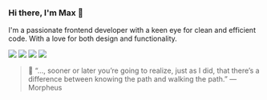### Hi there, I'm Max 🤙

I'm a passionate frontend developer with a keen eye for clean and efficient code.
With a love for both design and functionality.


![](https://img.shields.io/badge/Code-JavaScript-informational?style=for-the-badge&logo=react&logoColor=white&color=FDBA74)
![](https://img.shields.io/badge/Code-JavaScript-informational?style=for-the-badge&logo=typescript&logoColor=white&color=FDBA74)
![](https://img.shields.io/badge/Code-JavaScript-informational?style=for-the-badge&logo=jest&logoColor=white&color=FDBA74)
![](https://img.shields.io/badge/Code-JavaScript-informational?style=for-the-badge&logo=tailwindcss&logoColor=white&color=FDBA74)

> 💭 “..., sooner or later you’re going to realize, just as I did, that there’s a difference between knowing the path and walking the path.” ― Morpheus
